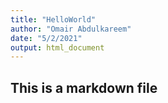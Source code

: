 ```yaml
---
title: "HelloWorld"
author: "Omair Abdulkareem"
date: "5/2/2021"
output: html_document
---
```


## This is a markdown file


